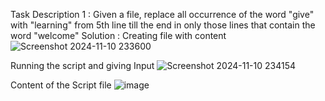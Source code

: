 Task Description 1 :
Given a file, replace all occurrence of the word "give" with "learning" from 5th line till the end in only those lines that contain the word "welcome"
Solution :
Creating file with content
![Screenshot 2024-11-10 233600](https://github.com/user-attachments/assets/55946e1f-03ee-4926-b9cc-8c95fa463b96)

Running the script and giving Input
![Screenshot 2024-11-10 234154](https://github.com/user-attachments/assets/4da59faf-7a8e-43af-8795-12023eb6452a)

Content of the Script file
![image](https://github.com/user-attachments/assets/b1872052-9011-489a-a317-eafd7e8156f4)





